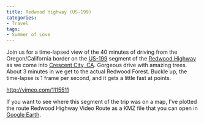 ```yaml
---
title: Redwood Highway (US-199)
categories:
- Travel
tags:
- Summer of Love
---
```


Join us for a time-lapsed view of the 40 minutes of driving from the Oregon/California border on the [US-199](http://en.wikipedia.org/wiki/U.S._Route_199) segment of the [Redwood Highway](http://en.wikipedia.org/wiki/Redwood_Highway) as we come into [Crescent City, CA](http://en.wikipedia.org/wiki/Crescent_City%2C_California). Gorgeous drive with amazing trees. About 3 minutes in we get to the actual Redwood Forest. Buckle up, the time-lapse is 1 frame per second, and it gets a little fast at points.

http://vimeo.com/1115511

If you want to see where this segment of the trip was on a map, I've plotted the route Redwood Highway Video Route as a KMZ file that you can open in [Google Earth](http://www.google.com/earth/).
